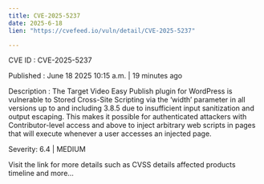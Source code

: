 ```yaml
---
title: CVE-2025-5237
date: 2025-6-18
lien: "https://cvefeed.io/vuln/detail/CVE-2025-5237"

---
```


CVE ID : CVE-2025-5237

Published :  June 18
2025
10:15 a.m. | 19 minutes ago

Description : The Target Video Easy Publish plugin for WordPress is vulnerable to Stored Cross-Site Scripting via the ‘width’ parameter in all versions up to
and including
3.8.5 due to insufficient input sanitization and output escaping. This makes it possible for authenticated attackers
with Contributor-level access and above
to inject arbitrary web scripts in pages that will execute whenever a user accesses an injected page.

Severity: 6.4 | MEDIUM

Visit the link for more details
such as CVSS details
affected products
timeline
and more...
